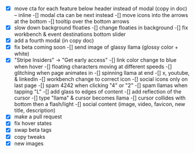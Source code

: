 -[x] move cta for each feature below header instead of modal (copy in doc) – inline
-[] modal cta can be next instead
-[] move icons into the arrows at the bottom
-[] tooltip over the bottom arrows
-[x] slow down background floaties
-[] change floaties in background
-[] fix workbench & event destinations bottom slider
-[x] add a fourth modal (in copy doc)
-[x] fix beta coming soon
-[] send image of glassy llama (glossy color + white)
-[x] "Stripe Insiders" -> "Get early access"
-[] link color change to blue when hover
-[] floating characters moving at different speeds
-[] glitching when page animates in
-[] spinning llama at end
-[] x, youtube, & linkedin
-[] workbench change to correct icon
-[] social icons only on last page
-[] spam 4242 when clicking "4" or "2"
-[] spam llamas when tapping "L"
-[] add glass to edges of content
-[] add reflection of the cursor
-[] type "llama" & cursor becomes llama
-[] cursor collides with bottom then a flash/light
-[] social content (image, video, favicon, new title, description)
-[x] make a pull request 
-[x] fix hover states
-[x] swap beta tags
-[x] copy tweaks
-[x] new images